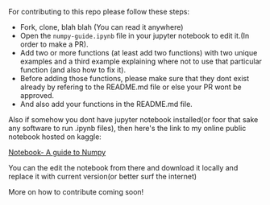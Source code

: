 For contributing to this repo please follow these steps:


- Fork, clone, blah blah (You can read it anywhere)
- Open the `numpy-guide.ipynb` file in your jupyter notebook to edit it.(In order to make a PR).
- Add two or more functions (at least add two functions) with two unique examples and a third example explaining where not to use that particular function (and also how to fix it).
- Before adding those functions, please make sure that they dont exist already by refering to the README.md file or else your PR wont be approved.
- And also add your functions in the README.md file.

Also if somehow you dont have jupyter notebook installed(or foor that sake any software to run .ipynb files), then here's the link to my online public notebook hosted on kaggle:


[Notebook- A guide to Numpy](https://www.kaggle.com/invincibleprince/a-guide-to-numpy)


You can the edit the notebook from there and download it locally and replace it with current version(or better surf the internet)



More on how to contribute coming soon!

